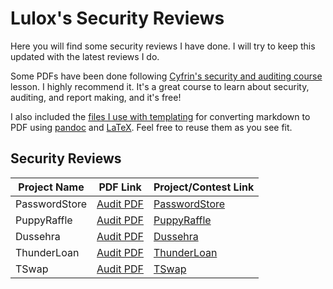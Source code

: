 # Lulox's Security Reviews

Here you will find some security reviews I have done. I will try to keep this updated with the latest reviews I do.

Some PDFs have been done following [Cyfrin's security and auditing course](https://www.youtube.com/watch?v=pUWmJ86X_do) lesson. I highly recommend it. It's a great course to learn about security, auditing, and report making, and it's free!

I also included the [files I use with templating](./audit-template/) for converting markdown to PDF using [pandoc](https://pandoc.org/) and [LaTeX](https://www.overleaf.com/learn/latex/Learn_LaTeX_in_30_minutes). Feel free to reuse them as you see fit.

## Security Reviews

| Project Name  | PDF Link                                  | Project/Contest Link                                                 |
| ------------- | ----------------------------------------- | -------------------------------------------------------------------- |
| PasswordStore | [Audit PDF](2024-04-23-PasswordStore.pdf) | [PasswordStore](https://codehawks.cyfrin.io/c/2023-10-PasswordStore) |
| PuppyRaffle   | [Audit PDF](2024-04-26-PuppyRaffle.pdf)   | [PuppyRaffle](https://codehawks.cyfrin.io/c/2023-10-Puppy-Raffle)    |
| Dussehra      | [Audit PDF](2024-06-16-Dussehra.pdf)      | [Dussehra](https://codehawks.cyfrin.io/c/2024-06-Dussehra)           |
| ThunderLoan   | [Audit PDF](2024-06-16-ThunderLoan.pdf)   | [ThunderLoan](https://codehawks.cyfrin.io/c/2023-11-Thunder-Loan)    |
| TSwap         | [Audit PDF](2024-07-02-TSwap.pdf)         | [TSwap](https://codehawks.cyfrin.io/c/2024-06-t-swap)                |
